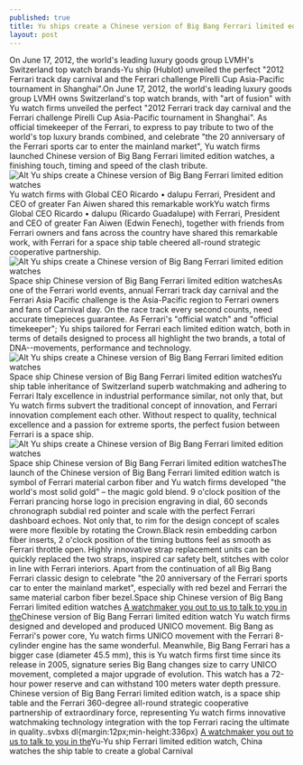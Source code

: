 ```yaml
---
published: true
title: Yu ships create a Chinese version of Big Bang Ferrari limited edition watches
layout: post
---
```

On June 17, 2012, the world\'s leading luxury goods group LVMH\'s Switzerland top watch brands-Yu ship (Hublot) unveiled the perfect \"2012 Ferrari track day carnival and the Ferrari challenge Pirelli Cup Asia-Pacific tournament in Shanghai\".On June 17, 2012, the world\'s leading luxury goods group LVMH owns Switzerland\'s top watch brands, with \"art of fusion\" with Yu watch firms unveiled the perfect \"2012 Ferrari track day carnival and the Ferrari challenge Pirelli Cup Asia-Pacific tournament in Shanghai\". As official timekeeper of the Ferrari, to express to pay tribute to two of the world\'s top luxury brands combined, and celebrate \"the 20 anniversary of the Ferrari sports car to enter the mainland market\", Yu watch firms launched Chinese version of Big Bang Ferrari limited edition watches, a finishing touch, timing and speed of the clash tribute.![Alt Yu ships create a Chinese version of Big Bang Ferrari limited edition watches](https://c2.staticflickr.com/6/5539/30525608721_f18731164d.jpg)Yu watch firms with Global CEO Ricardo • dalupu Ferrari, President and CEO of greater Fan Aiwen shared this remarkable workYu watch firms Global CEO Ricardo • dalupu (Ricardo Guadalupe) with Ferrari, President and CEO of greater Fan Aiwen (Edwin Fenech), together with friends from Ferrari owners and fans across the country have shared this remarkable work, with Ferrari for a space ship table cheered all-round strategic cooperative partnership.![Alt Yu ships create a Chinese version of Big Bang Ferrari limited edition watches](https://c2.staticflickr.com/6/5733/30313946630_63db924397_b.jpg)Space ship Chinese version of Big Bang Ferrari limited edition watchesAs one of the Ferrari world events, annual Ferrari track day carnival and the Ferrari Asia Pacific challenge is the Asia-Pacific region to Ferrari owners and fans of Carnival day. On the race track every second counts, need accurate timepieces guarantee. As Ferrari\'s \"official watch\" and \"official timekeeper\"; Yu ships tailored for Ferrari each limited edition watch, both in terms of details designed to process all highlight the two brands, a total of DNA--movements, performance and technology.![Alt Yu ships create a Chinese version of Big Bang Ferrari limited edition watches](https://c2.staticflickr.com/6/5532/29982140474_1b79cfb8c0_b.jpg)Space ship Chinese version of Big Bang Ferrari limited edition watchesYu ship table inheritance of Switzerland superb watchmaking and adhering to Ferrari Italy excellence in industrial performance similar, not only that, but Yu watch firms subvert the traditional concept of innovation, and Ferrari innovation complement each other. Without respect to quality, technical excellence and a passion for extreme sports, the perfect fusion between Ferrari is a space ship.![Alt Yu ships create a Chinese version of Big Bang Ferrari limited edition watches](https://c2.staticflickr.com/6/5337/30577660586_956613d893.jpg)Space ship Chinese version of Big Bang Ferrari limited edition watchesThe launch of the Chinese version of Big Bang Ferrari limited edition watch is symbol of Ferrari material carbon fiber and Yu watch firms developed \"the world\'s most solid gold\" – the magic gold blend. 9 o\'clock position of the Ferrari prancing horse logo in precision engraving in dial, 60 seconds chronograph subdial red pointer and scale with the perfect Ferrari dashboard echoes. Not only that, to rim for the design concept of scales were more flexible by rotating the Crown.Black resin embedding carbon fiber inserts, 2 o\'clock position of the timing buttons feel as smooth as Ferrari throttle open. Highly innovative strap replacement units can be quickly replaced the two straps, inspired car safety belt, stitches with color in line with Ferrari interiors. Apart from the continuation of all Big Bang Ferrari classic design to celebrate \"the 20 anniversary of the Ferrari sports car to enter the mainland market\", especially with red bezel and Ferrari the same material carbon fiber bezel.Space ship Chinese version of Big Bang Ferrari limited edition watches [A watchmaker you out to us to talk to you in the](http://tedbaker.webnode.com/news/a-watchmaker-you-out-to-us-to-talk-to-you-in-the-eyes-of-the-star-trek/)Chinese version of Big Bang Ferrari limited edition watch Yu watch firms designed and developed and produced UNICO movement. Big Bang as Ferrari\'s power core, Yu watch firms UNICO movement with the Ferrari 8-cylinder engine has the same wonderful. Meanwhile, Big Bang Ferrari has a bigger case (diameter 45.5 mm), this is Yu watch firms first time since its release in 2005, signature series Big Bang changes size to carry UNICO movement, completed a major upgrade of evolution. This watch has a 72-hour power reserve and can withstand 100 meters water depth pressure. Chinese version of Big Bang Ferrari limited edition watch, is a space ship table and the Ferrari 360-degree all-round strategic cooperative partnership of extraordinary force, representing Yu watch firms innovative watchmaking technology integration with the top Ferrari racing the ultimate in quality..svbxs dl{margin:12px;min-height:336px} [A watchmaker you out to us to talk to you in the](http://tedbaker.webnode.com/news/a-watchmaker-you-out-to-us-to-talk-to-you-in-the-eyes-of-the-star-trek/)Yu-Yu ship Ferrari limited edition watch, China watches the ship table to create a global Carnival